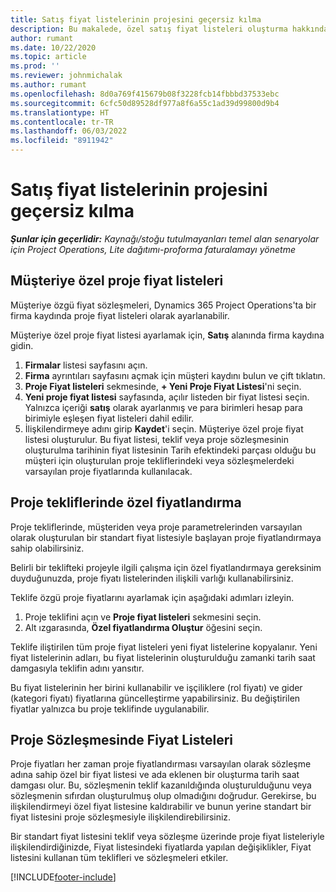 ```yaml
---
title: Satış fiyat listelerinin projesini geçersiz kılma
description: Bu makalede, özel satış fiyat listeleri oluşturma hakkında bilgiler yer alır.
author: rumant
ms.date: 10/22/2020
ms.topic: article
ms.prod: ''
ms.reviewer: johnmichalak
ms.author: rumant
ms.openlocfilehash: 8d0a769f415679b08f3228fcb14fbbbd37533ebc
ms.sourcegitcommit: 6cfc50d89528df977a8f6a55c1ad39d99800d9b4
ms.translationtype: HT
ms.contentlocale: tr-TR
ms.lasthandoff: 06/03/2022
ms.locfileid: "8911942"
---
```

# <a name="override-project-sales-price-lists"></a>Satış fiyat listelerinin projesini geçersiz kılma

_**Şunlar için geçerlidir:** Kaynağı/stoğu tutulmayanları temel alan senaryolar için Project Operations, Lite dağıtımı-proforma faturalamayı yönetme_

## <a name="customer-specific-project-price-lists"></a>Müşteriye özel proje fiyat listeleri

Müşteriye özgü fiyat sözleşmeleri, Dynamics 365 Project Operations'ta bir firma kaydında proje fiyat listeleri olarak ayarlanabilir.

Müşteriye özel proje fiyat listesi ayarlamak için, **Satış** alanında firma kaydına gidin.

1. **Firmalar** listesi sayfasını açın.
2. **Firma** ayrıntıları sayfasını açmak için müşteri kaydını bulun ve çift tıklatın.
3. **Proje Fiyat listeleri** sekmesinde, **+ Yeni Proje Fiyat Listesi**'ni seçin.
4. **Yeni proje fiyat listesi** sayfasında, açılır listeden bir fiyat listesi seçin. Yalnızca içeriği **satış** olarak ayarlanmış ve para birimleri hesap para birimiyle eşleşen fiyat listeleri dahil edilir.
5. İlişkilendirmeye adını girip **Kaydet**'i seçin. Müşteriye özel proje fiyat listesi oluşturulur. Bu fiyat listesi, teklif veya proje sözleşmesinin oluşturulma tarihinin fiyat listesinin Tarih efektindeki parçası olduğu bu müşteri için oluşturulan proje tekliflerindeki veya sözleşmelerdeki varsayılan proje fiyatlarında kullanılacak.

## <a name="custom-pricing-on-project-quotes"></a>Proje tekliflerinde özel fiyatlandırma

Proje tekliflerinde, müşteriden veya proje parametrelerinden varsayılan olarak oluşturulan bir standart fiyat listesiyle başlayan proje fiyatlandırmaya sahip olabilirsiniz.

Belirli bir teklifteki projeyle ilgili çalışma için özel fiyatlandırmaya gereksinim duyduğunuzda, proje fiyatı listelerinden ilişkili varlığı kullanabilirsiniz.

Teklife özgü proje fiyatlarını ayarlamak için aşağıdaki adımları izleyin.

1. Proje teklifini açın ve **Proje fiyat listeleri** sekmesini seçin.
2. Alt ızgarasında, **Özel fiyatlandırma Oluştur** öğesini seçin.

Teklife iliştirilen tüm proje fiyat listeleri yeni fiyat listelerine kopyalanır. Yeni fiyat listelerinin adları, bu fiyat listelerinin oluşturulduğu zamanki tarih saat damgasıyla teklifin adını yansıtır.

Bu fiyat listelerinin her birini kullanabilir ve işçiliklere (rol fiyatı) ve gider (kategori fiyatı) fiyatlarına güncelleştirme yapabilirsiniz. Bu değiştirilen fiyatlar yalnızca bu proje teklifinde uygulanabilir.

## <a name="price-lists-on-a-project-contract"></a>Proje Sözleşmesinde Fiyat Listeleri

Proje fiyatları her zaman proje fiyatlandırması varsayılan olarak sözleşme adına sahip özel bir fiyat listesi ve ada eklenen bir oluşturma tarih saat damgası olur. Bu, sözleşmenin teklif kazanıldığında oluşturulduğunu veya sözleşmenin sıfırdan oluşturulmuş olup olmadığını doğrudur. Gerekirse, bu ilişkilendirmeyi özel fiyat listesine kaldırabilir ve bunun yerine standart bir fiyat listesini proje sözleşmesiyle ilişkilendirebilirsiniz.

Bir standart fiyat listesini teklif veya sözleşme üzerinde proje fiyat listeleriyle ilişkilendirdiğinizde, Fiyat listesindeki fiyatlarda yapılan değişiklikler, Fiyat listesini kullanan tüm teklifleri ve sözleşmeleri etkiler.


[!INCLUDE[footer-include](../includes/footer-banner.md)]